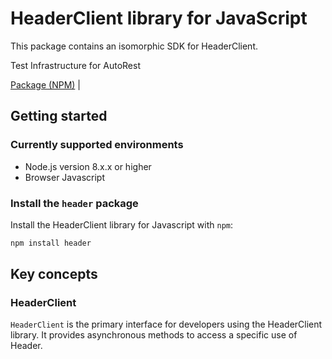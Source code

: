 # HeaderClient library for JavaScript

This package contains an isomorphic SDK for HeaderClient.

Test Infrastructure for AutoRest

[Package (NPM)](https://www.npmjs.com/package/header) |

## Getting started

### Currently supported environments

- Node.js version 8.x.x or higher
- Browser Javascript


### Install the `header` package

Install the HeaderClient library for Javascript with `npm`:

```bash
npm install header
```


## Key concepts

### HeaderClient

`HeaderClient` is the primary interface for developers using the HeaderClient library. It provides asynchronous methods to access a specific use of Header.